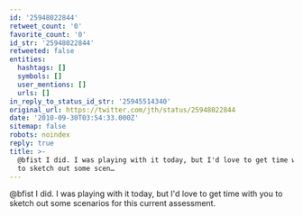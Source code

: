 ```yaml
---
id: '25948022844'
retweet_count: '0'
favorite_count: '0'
id_str: '25948022844'
retweeted: false
entities:
  hashtags: []
  symbols: []
  user_mentions: []
  urls: []
in_reply_to_status_id_str: '25945514340'
original_url: https://twitter.com/jth/status/25948022844
date: '2010-09-30T03:54:33.000Z'
sitemap: false
robots: noindex
reply: true
title: >-
  @bfist I did. I was playing with it today, but I'd love to get time with you
  to sketch out some scen…
---
```


@bfist I did. I was playing with it today, but I'd love to get time with you to sketch out some scenarios for this current assessment.